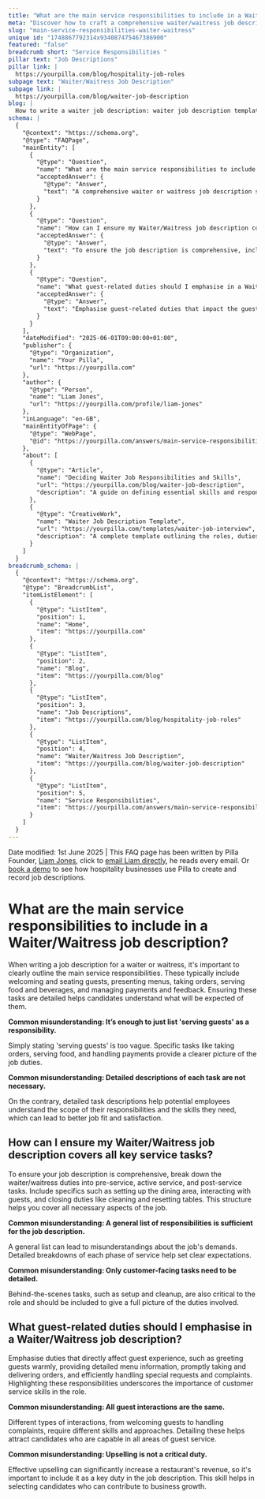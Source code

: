 ```yaml
---
title: "What are the main service responsibilities to include in a Waiter/Waitress job description?"
meta: "Discover how to craft a comprehensive waiter/waitress job description, highlighting key service responsibilities and guest-related duties to attract skilled candidates."
slug: "main-service-responsibilities-waiter-waitress"
unique id: "1748867792314x934087475467386900"
featured: "false"
breadcrumb short: "Service Responsibilities "
pillar text: "Job Descriptions"
pillar link: |
  https://yourpilla.com/blog/hospitality-job-roles
subpage text: "Waiter/Waitress Job Description"
subpage link: |
  https://yourpilla.com/blog/waiter-job-description
blog: |
  How to write a waiter job description: waiter job description template included.
schema: |
  {
    "@context": "https://schema.org",
    "@type": "FAQPage",
    "mainEntity": [
      {
        "@type": "Question",
        "name": "What are the main service responsibilities to include in a Waiter/Waitress job description?",
        "acceptedAnswer": {
          "@type": "Answer",
          "text": "A comprehensive waiter or waitress job description should clearly outline key responsibilities, including welcoming and seating guests, presenting menus, taking orders, serving food and beverages, and managing payments and feedback. This detailed outline helps candidates understand the scope of the role and the expectations set for them."
        }
      },
      {
        "@type": "Question",
        "name": "How can I ensure my Waiter/Waitress job description covers all key service tasks?",
        "acceptedAnswer": {
          "@type": "Answer",
          "text": "To ensure the job description is comprehensive, include a breakdown of duties across pre-service, active service, and post-service tasks. Specify tasks such as setting up the dining area, interacting with guests, and closing duties like cleaning and resetting tables. This structured approach covers all necessary aspects of the waiter or waitress role."
        }
      },
      {
        "@type": "Question",
        "name": "What guest-related duties should I emphasise in a Waiter/Waitress job description?",
        "acceptedAnswer": {
          "@type": "Answer",
          "text": "Emphasise guest-related duties that impact the guest experience significantly, such as warmly greeting guests, providing detailed menu information, promptly taking and delivering orders, and efficiently handling special requests and complaints. Include upselling as a critical duty to highlight the importance of customer service skills and contribution to business growth."
        }
      }
    ],
    "dateModified": "2025-06-01T09:00:00+01:00",
    "publisher": {
      "@type": "Organization",
      "name": "Your Pilla",
      "url": "https://yourpilla.com"
    },
    "author": {
      "@type": "Person",
      "name": "Liam Jones",
      "url": "https://yourpilla.com/profile/liam-jones"
    },
    "inLanguage": "en-GB",
    "mainEntityOfPage": {
      "@type": "WebPage",
      "@id": "https://yourpilla.com/answers/main-service-responsibilities-waiter-waitress"
    },
    "about": [
      {
        "@type": "Article",
        "name": "Deciding Waiter Job Responsibilities and Skills",
        "url": "https://yourpilla.com/blog/waiter-job-description",
        "description": "A guide on defining essential skills and responsibilities for a waiter or waitress to ensure effective job performance and satisfaction."
      },
      {
        "@type": "CreativeWork",
        "name": "Waiter Job Description Template",
        "url": "https://yourpilla.com/templates/waiter-job-interview",
        "description": "A complete template outlining the roles, duties, and expected skills for a waiter or waitress, aiding in efficient job posting and hiring."
      }
    ]
  }
breadcrumb_schema: |
  {
    "@context": "https://schema.org",
    "@type": "BreadcrumbList",
    "itemListElement": [
      {
        "@type": "ListItem",
        "position": 1,
        "name": "Home",
        "item": "https://yourpilla.com"
      },
      {
        "@type": "ListItem",
        "position": 2,
        "name": "Blog",
        "item": "https://yourpilla.com/blog"
      },
      {
        "@type": "ListItem",
        "position": 3,
        "name": "Job Descriptions",
        "item": "https://yourpilla.com/blog/hospitality-job-roles"
      },
      {
        "@type": "ListItem",
        "position": 4,
        "name": "Waiter/Waitress Job Description",
        "item": "https://yourpilla.com/blog/waiter-job-description"
      },
      {
        "@type": "ListItem",
        "position": 5,
        "name": "Service Responsibilities",
        "item": "https://yourpilla.com/answers/main-service-responsibilities-waiter-waitress"
      }
    ]
  }
---
```


Date modified: 1st June 2025 | This FAQ page has been written by Pilla Founder, [Liam Jones](https://yourpilla.com/profile/liam-jones), click to [email Liam directly](https://mailto:liam@yourpilla.com), he reads every email. Or [book a demo](https://calendly.com/pilla/demo) to see how hospitality businesses use Pilla to create and record job descriptions.

# What are the main service responsibilities to include in a Waiter/Waitress job description?

When writing a job description for a waiter or waitress, it's important to clearly outline the main service responsibilities. These typically include welcoming and seating guests, presenting menus, taking orders, serving food and beverages, and managing payments and feedback. Ensuring these tasks are detailed helps candidates understand what will be expected of them.

**Common misunderstanding: It’s enough to just list 'serving guests' as a responsibility.**

Simply stating 'serving guests' is too vague. Specific tasks like taking orders, serving food, and handling payments provide a clearer picture of the job duties.

**Common misunderstanding: Detailed descriptions of each task are not necessary.**

On the contrary, detailed task descriptions help potential employees understand the scope of their responsibilities and the skills they need, which can lead to better job fit and satisfaction.

## How can I ensure my Waiter/Waitress job description covers all key service tasks?

To ensure your job description is comprehensive, break down the waiter/waitress duties into pre-service, active service, and post-service tasks. Include specifics such as setting up the dining area, interacting with guests, and closing duties like cleaning and resetting tables. This structure helps you cover all necessary aspects of the job.

**Common misunderstanding: A general list of responsibilities is sufficient for the job description.**

A general list can lead to misunderstandings about the job's demands. Detailed breakdowns of each phase of service help set clear expectations.

**Common misunderstanding: Only customer-facing tasks need to be detailed.**

Behind-the-scenes tasks, such as setup and cleanup, are also critical to the role and should be included to give a full picture of the duties involved.

## What guest-related duties should I emphasise in a Waiter/Waitress job description?

Emphasise duties that directly affect guest experience, such as greeting guests warmly, providing detailed menu information, promptly taking and delivering orders, and efficiently handling special requests and complaints. Highlighting these responsibilities underscores the importance of customer service skills in the role.

**Common misunderstanding: All guest interactions are the same.**

Different types of interactions, from welcoming guests to handling complaints, require different skills and approaches. Detailing these helps attract candidates who are capable in all areas of guest service.

**Common misunderstanding: Upselling is not a critical duty.**

Effective upselling can significantly increase a restaurant's revenue, so it's important to include it as a key duty in the job description. This skill helps in selecting candidates who can contribute to business growth.